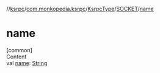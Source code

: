 //[ksrpc](../../../index.md)/[com.monkopedia.ksrpc](../../index.md)/[KsrpcType](../index.md)/[SOCKET](index.md)/[name](name.md)



# name  
[common]  
Content  
val [name](name.md): [String](https://kotlinlang.org/api/latest/jvm/stdlib/kotlin/-string/index.html)  



